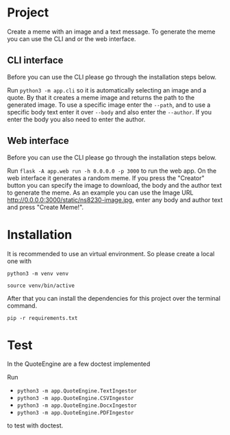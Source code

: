 # Project

Create a meme with an image and a text message. To generate the meme you can use the CLI and or the web interface.

## CLI interface

Before you can use the CLI please go through the installation steps below.

Run `python3 -m app.cli` so it is automatically selecting an image and a quote. By that it creates
a meme image and returns the path to the generated image. To use a specific image enter the `--path`, and
to use a specific body text enter it over `--body` and also enter the `--author`. If you enter the body you also
need to enter the author.

## Web interface

Before you can use the CLI please go through the installation steps below.

Run `flask -A app.web run -h 0.0.0.0 -p 3000` to run the web app. On the web interface it generates a random meme. If you press
the "Creator" button you can specify the image to download, the body and the author text to generate the meme. As an example you can use the Image URL http://0.0.0.0:3000/static/ns8230-image.jpg, enter any body and author text and press "Create Meme!".

# Installation

It is recommended to use an virtual environment. So please create a local one with

`python3 -m venv venv`

`source venv/bin/active`

After that you can install the dependencies for this project over the terminal command.

`pip -r requirements.txt`

# Test

In the QuoteEngine are a few doctest implemented

Run

- `python3 -m app.QuoteEngine.TextIngestor`
- `python3 -m app.QuoteEngine.CSVIngestor`
- `python3 -m app.QuoteEngine.DocxIngestor`
- `python3 -m app.QuoteEngine.PDFIngestor`

to test with doctest.
